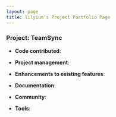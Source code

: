 ```yaml
---
layout: page
title: lilyium's Project Portfolio Page
---
```


### Project: TeamSync

* **Code contributed**:

* **Project management**:

* **Enhancements to existing features**:

* **Documentation**:

* **Community**:

* **Tools**: